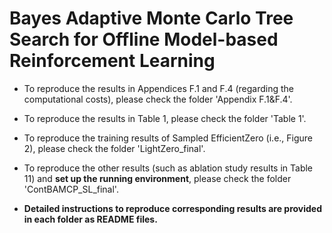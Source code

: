# Bayes Adaptive Monte Carlo Tree Search for Offline Model-based Reinforcement Learning

- To reproduce the results in Appendices F.1 and F.4 (regarding the computational costs), please check the folder 'Appendix F.1&F.4'.

- To reproduce the results in Table 1, please check the folder 'Table 1'.

- To reproduce the training results of Sampled EfficientZero (i.e., Figure 2), please check the folder 'LightZero_final'.

- To reproduce the other results (such as ablation study results in Table 11) and **set up the running environment**, please check the folder 'ContBAMCP_SL_final'.

- **Detailed instructions to reproduce corresponding results are provided in each folder as README files.**